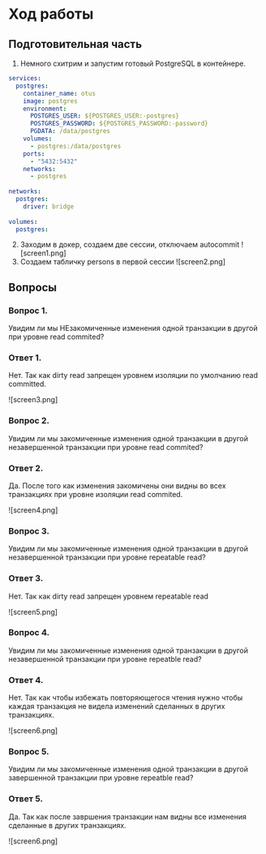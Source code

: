 # Ход работы

## Подготовительная часть

1. Немного схитрим и запустим готовый PostgreSQL в контейнере. 

```yaml
services:  
  postgres:  
    container_name: otus  
    image: postgres  
    environment:  
      POSTGRES_USER: ${POSTGRES_USER:-postgres}  
      POSTGRES_PASSWORD: ${POSTGRES_PASSWORD:-password}  
      PGDATA: /data/postgres  
    volumes:  
      - postgres:/data/postgres  
    ports:  
      - "5432:5432"  
    networks:  
      - postgres  
  
networks:  
  postgres:  
    driver: bridge  
  
volumes:  
  postgres:
```

2. Заходим в докер, создаем две сессии, отключаем autocommit
  ![screen1.png]
3. Создаем табличку persons в первой сессии 
   ![screen2.png]
## Вопросы

### Вопрос 1.

Увидим ли мы НЕзакомиченные изменения одной транзакции в другой при уровне read commited? 
### Ответ 1.

Нет. Так как dirty read запрещен уровнем изоляции по умолчанию read committed. 

![screen3.png]

### Вопрос 2.

Увидим ли мы закомиченные изменения одной транзакции в другой незавершенной транзакции при уровне read commited? 
### Ответ 2.

Да. После того как изменения закомичены они видны во всех транзакциях при уровне изоляции read commited.  

![screen4.png]

### Вопрос 3.

Увидим ли мы закомиченные изменения одной транзакции в другой незавершенной транзакции при уровне repeatable read? 
### Ответ 3.

Нет. Так как dirty read запрещен уровнем repeatable read  

![screen5.png]

### Вопрос 4.

Увидим ли мы закомиченные изменения одной транзакции в другой незавершенной транзакции при уровне repeatble read? 
### Ответ 4.

Нет. Так как чтобы избежать повторяющегося чтения нужно чтобы каждая транзакция не видела изменений сделанных в других транзакциях.  

![screen6.png]

### Вопрос 5.

Увидим ли мы закомиченные изменения одной транзакции в другой завершенной транзакции при уровне repeatble read? 
### Ответ 5.

Да. Так как после завршения транзакции нам видны все изменения сделанные в других транзакциях.  

![screen6.png]
